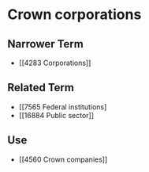 # Crown corporations  

## Narrower Term

- [[4283 Corporations]]  

## Related Term

- [[7565 Federal institutions]
- [[16884 Public sector]]  

## Use

- [[4560 Crown companies]]  

